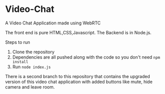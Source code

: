 # Video-Chat
A Video Chat Application made using WebRTC

The front end is pure HTML,CSS,Javascript. 
The Backend is in Node.js.

Steps to run

1. Clone the repository
2. Dependencies are all pushed along with the code so you don't need `npm install`
3. Run `node index.js`

There is a second branch to this repository that contains the upgraded version of this video chat application with added buttons like mute, hide camera and leave room.
